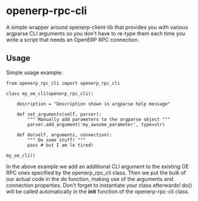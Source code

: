 openerp-rpc-cli
===============

A simple wrapper around openerp-client-lib that provides you with various argparse CLI arguments so you don't have to re-type them each time you write a script that needs an OpenERP RPC connection.

Usage
-----

Simple usage example:

```
from openerp_rpc_cli import openerp_rpc_cli

class my_oe_cli(openerp_rpc_cli):

	description = "Description shown in argparse help message"

	def set_arguments(self, parser):
		""" Manually add parameters to the argparse object """
		parser.add_argument('my_awsome_parameter', type=str)

	def do(self, arguments, connection):
		""" Do some stuff! """
		pass # but I am le tired!

my_oe_cli()
```

In the above example we add an additional CLI argument to the existing OE RPC ones specified by the openerp_rpc_cli class. Then we put the bulk of our actual code in the do function, making use of the arguments and connection properties. Don't forget to instantiate your class afterwards! do() will be called automatically in the __init__ function of the openerp-rpc-cli class.
